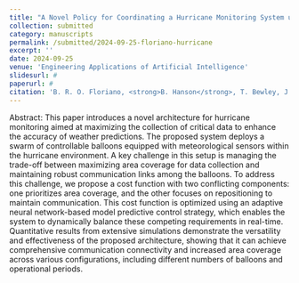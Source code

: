 ```yaml
---
title: "A Novel Policy for Coordinating a Hurricane Monitoring System using a Swarm of Buoyancy-controlled Balloons Trading off Communication and Coverage"
collection: submitted
category: manuscripts
permalink: /submitted/2024-09-25-floriano-hurricane
excerpt: ''
date: 2024-09-25
venue: 'Engineering Applications of Artificial Intelligence'
slidesurl: #
paperurl: #
citation: 'B. R. O. Floriano, <strong>B. Hanson</strong>, T. Bewley, J. Y. Ishihara, H. C. Ferreira, &quot;A Novel Policy for Coordinating a Hurricane Monitoring System using a Swarm of Buoyancy-controlled Balloons Trading off Communication and Coverage,&quot; Submitted to <i>Engineering Applications of Artificial Intelligence</i>, 2024.'
---
```


Abstract: This paper introduces a novel architecture for hurricane monitoring aimed at maximizing the collection of critical data to enhance the accuracy of weather predictions. The proposed system deploys a swarm of controllable balloons equipped with meteorological sensors within the hurricane environment. A key challenge in this setup is managing the trade-off between maximizing area coverage for data collection and maintaining robust communication links among the balloons. To address this challenge, we propose a cost function with two conflicting components: one prioritizes area coverage, and the other focuses on repositioning to maintain communication. This cost function is optimized using an adaptive neural network-based model predictive control strategy, which enables the system to dynamically balance these competing requirements in real-time. Quantitative results from extensive simulations demonstrate the versatility and effectiveness of the proposed architecture, showing that it can achieve comprehensive communication connectivity and increased area coverage across various configurations, including different numbers of balloons and operational periods.
